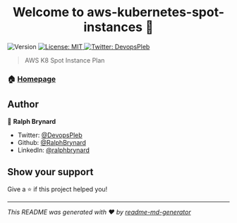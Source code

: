 <h1 align="center">Welcome to aws-kubernetes-spot-instances 👋</h1>
<p>
  <img alt="Version" src="https://img.shields.io/badge/version-1.0.0--alpha.1-blue.svg?cacheSeconds=2592000" />
  <a href="#" target="_blank">
    <img alt="License: MIT" src="https://img.shields.io/badge/License-MIT-yellow.svg" />
  </a>
  <a href="https://twitter.com/DevopsPleb" target="_blank">
    <img alt="Twitter: DevopsPleb" src="https://img.shields.io/twitter/follow/DevopsPleb.svg?style=social" />
  </a>
</p>

> AWS K8 Spot Instance Plan

### 🏠 [Homepage](https://github.com/RalphBrynard/aws-kubernetes-spot-instances)

## Author

👤 **Ralph Brynard**

* Twitter: [@DevopsPleb](https://twitter.com/DevopsPleb)
* Github: [@RalphBrynard](https://github.com/RalphBrynard)
* LinkedIn: [@ralphbrynard](https://linkedin.com/in/ralphbrynard)

## Show your support

Give a ⭐️ if this project helped you!

***
_This README was generated with ❤️ by [readme-md-generator](https://github.com/kefranabg/readme-md-generator)_